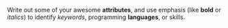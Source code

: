 Write out some of your awesome **attributes**, and use emphasis (like **bold** or *italics*) to identify *keywords*, programming **languages**, or skills. 
